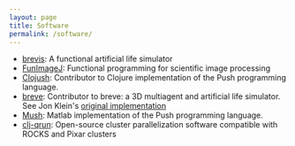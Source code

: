 ```yaml
---
layout: page
title: Software
permalink: /software/
---
```


- [brevis](http://brevis.us): A functional artificial life simulator
- [FunImageJ](https://github.com/kephale/fun.imagej): Functional programming for scientific image processing
- [Clojush](https://github.com/lspector/Clojush): Contributor to Clojure implementation of the Push programming language.
- [breve](https://github.com/kephale/breve): Contributor to breve: a 3D multiagent and artificial life simulator. See Jon Klein's [original implementation](https://github.com/jonklein/breve)
- [Mush](https://github.com/kephale/Mush): Matlab implementation of the Push programming language.
- [clj-qrun](https://github.com/kephale/clj-qrun): Open-source cluster parallelization software compatible with ROCKS and Pixar clusters
